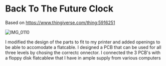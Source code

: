 # Back To The Future Clock
Based on <https://www.thingiverse.com/thing:5916251>

![IMG_0110](https://github.com/rvangelder11/BackToTheFutureClock/assets/90907092/e5f63476-73ac-4d90-a594-a23de85f1204)

I modified the design of the parts to fit to my printer and added openings to be able to accomodate a flatcable.
I designed a PCB that can be used for all three levels by chosing the correctc onnector.
I connected the 3 PCB's with a floppy disk flatcablew that I have in ample supply from various computers
